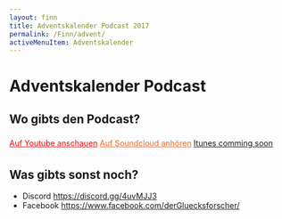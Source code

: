 ```yaml
---
layout: finn
title: Adventskalender Podcast 2017
permalink: /Finn/advent/
activeMenuItem: Adventskalender
---
```


# Adventskalender Podcast

## Wo gibts den Podcast?

<style>

.btn-soundcloud {
    color: #FA6218;
    background: white;
    border-color:  #FF3802;
    line-height: 2;
}
.btn-soundcloud > .fa{
    background: linear-gradient(to bottom, #ff9531 0%,#ff8629 20%,#ff6d1d 43%,#f75a14 57%,#ff4d0d 71%,#ff3601 100%); 
    color:transparent;
    -webkit-background-clip: text;
    background-clip: text;
}
.btn-soundcloud:hover {
    color: white;
    background: #FA6218;
    border-color: #FF3802
}
.btn-soundcloud.focus,.btn-yt:focus {
    box-shadow: 0 0 0 3px rgba(255,56,2,.5)
}
.btn-soundcloud.active,.btn-soundcloud:active,.show>.btn-soundcloud.dropdown-toggle {
    color: white;
    background-color: #FA6218;
    border-color: #FA6218
}

.btn-yt {
    color: #FF0000;
    background-color: transparent;
    background-image: none;
    border-color:  #FF0000;
    line-height: 2;
}
.btn-yt:hover {
    color: #fff;
    background-color: #FF0000;
    border-color: #FF0000
}
.btn-yt.focus,.btn-yt:focus {
    box-shadow: 0 0 0 3px rgba(220,53,69,.5)
}
.btn-yt.active,.btn-yt:active,.show>.btn-yt.dropdown-toggle {
    color: #fff;
    background-color: #dc3545;
    border-color: #dc3545
}
</style>

<a class="btn btn-yt" role="button" href="https://www.youtube.com/channel/UCEnE4GAcNjJGxf9TwfdZdKQ">
  <i class="fa fa-youtube-play fa-2x pull-left"></i> Auf Youtube anschauen</a>
  
<a class="btn btn-outline btn-soundcloud" role="button" href="https://soundcloud.com/finn-n-koenig-der-gluecksforscher">
  <i class="fa fa-soundcloud  fa-2x pull-left"></i> Auf Soundcloud anhören</a>
  
<a class="btn btn-outline-dark" role="button" href="#">
  <i class="fa fa-podcast fa-2x pull-left" style="color:#FF0000"></i>Itunes comming soon</a>

## Was gibts sonst noch?
- Discord https://discord.gg/4uvMJJ3
- Facebook https://www.facebook.com/derGluecksforscher/
